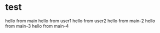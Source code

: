 # test
hello from main
hello from user1
hello from user2
hello from main-2
hello from main-3
hello from main-4
